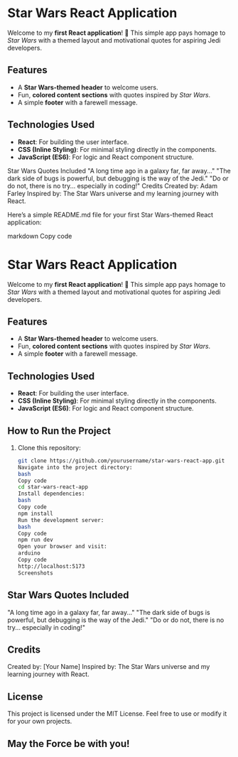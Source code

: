 # Star Wars React Application

Welcome to my **first React application**! 🚀 This simple app pays homage to _Star Wars_ with a themed layout and motivational quotes for aspiring Jedi developers.

## Features

- A **Star Wars-themed header** to welcome users.
- Fun, **colored content sections** with quotes inspired by _Star Wars_.
- A simple **footer** with a farewell message.

## Technologies Used

- **React**: For building the user interface.
- **CSS (Inline Styling)**: For minimal styling directly in the components.
- **JavaScript (ES6)**: For logic and React component structure.

Star Wars Quotes Included
"A long time ago in a galaxy far, far away..."
"The dark side of bugs is powerful, but debugging is the way of the Jedi."
"Do or do not, there is no try... especially in coding!"
Credits
Created by: Adam Farley
Inspired by: The Star Wars universe and my learning journey with React.

Here’s a simple README.md file for your first Star Wars-themed React application:

markdown
Copy code

# Star Wars React Application

Welcome to my **first React application**! 🚀 This simple app pays homage to _Star Wars_ with a themed layout and motivational quotes for aspiring Jedi developers.

## Features

- A **Star Wars-themed header** to welcome users.
- Fun, **colored content sections** with quotes inspired by _Star Wars_.
- A simple **footer** with a farewell message.

## Technologies Used

- **React**: For building the user interface.
- **CSS (Inline Styling)**: For minimal styling directly in the components.
- **JavaScript (ES6)**: For logic and React component structure.

## How to Run the Project

1. Clone this repository:
   ```bash
   git clone https://github.com/yourusername/star-wars-react-app.git
   Navigate into the project directory:
   bash
   Copy code
   cd star-wars-react-app
   Install dependencies:
   bash
   Copy code
   npm install
   Run the development server:
   bash
   Copy code
   npm run dev
   Open your browser and visit:
   arduino
   Copy code
   http://localhost:5173
   Screenshots
   ```

## Star Wars Quotes Included

"A long time ago in a galaxy far, far away..."
"The dark side of bugs is powerful, but debugging is the way of the Jedi."
"Do or do not, there is no try... especially in coding!"

## Credits

Created by: [Your Name]
Inspired by: The Star Wars universe and my learning journey with React.

## License

This project is licensed under the MIT License. Feel free to use or modify it for your own projects.

## May the Force be with you!
